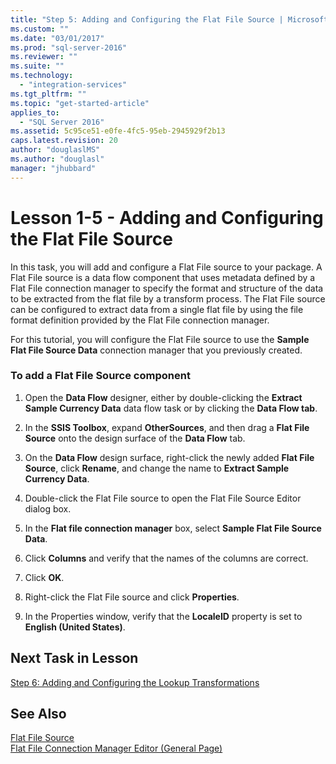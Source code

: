 ```yaml
---
title: "Step 5: Adding and Configuring the Flat File Source | Microsoft Docs"
ms.custom: ""
ms.date: "03/01/2017"
ms.prod: "sql-server-2016"
ms.reviewer: ""
ms.suite: ""
ms.technology: 
  - "integration-services"
ms.tgt_pltfrm: ""
ms.topic: "get-started-article"
applies_to: 
  - "SQL Server 2016"
ms.assetid: 5c95ce51-e0fe-4fc5-95eb-2945929f2b13
caps.latest.revision: 20
author: "douglaslMS"
ms.author: "douglasl"
manager: "jhubbard"
---
```

# Lesson 1-5 - Adding and Configuring the Flat File Source
In this task, you will add and configure a Flat File source to your package. A Flat File source is a data flow component that uses metadata defined by a Flat File connection manager to specify the format and structure of the data to be extracted from the flat file by a transform process. The Flat File source can be configured to extract data from a single flat file by using the file format definition provided by the Flat File connection manager.  
  
For this tutorial, you will configure the Flat File source to use the **Sample Flat File Source Data** connection manager that you previously created.  
  
### To add a Flat File Source component  
  
1.  Open the **Data Flow** designer, either by double-clicking the **Extract Sample Currency Data** data flow task or by clicking the **Data Flow tab**.  
  
2.  In the **SSIS Toolbox**, expand **OtherSources**, and then drag a **Flat File Source** onto the design surface of the **Data Flow** tab.  
  
3.  On the **Data Flow** design surface, right-click the newly added **Flat File Source**, click **Rename**, and change the name to **Extract Sample Currency Data**.  
  
4.  Double-click the Flat File source to open the Flat File Source Editor dialog box.  
  
5.  In the **Flat file connection manager** box, select **Sample Flat File Source Data**.  
  
6.  Click **Columns** and verify that the names of the columns are correct.  
  
7.  Click **OK**.  
  
8.  Right-click the Flat File source and click **Properties**.  
  
9. In the Properties window, verify that the **LocaleID** property is set to **English (United States)**.  
  
## Next Task in Lesson  
[Step 6: Adding and Configuring the Lookup Transformations](../integration-services/lesson-1-6-adding-and-configuring-the-lookup-transformations.md)  
  
## See Also  
[Flat File Source](../integration-services/data-flow/flat-file-source.md)  
[Flat File Connection Manager Editor &#40;General Page&#41;](../integration-services/connection-manager/flat-file-connection-manager-editor-general-page.md)  
  
  
  
